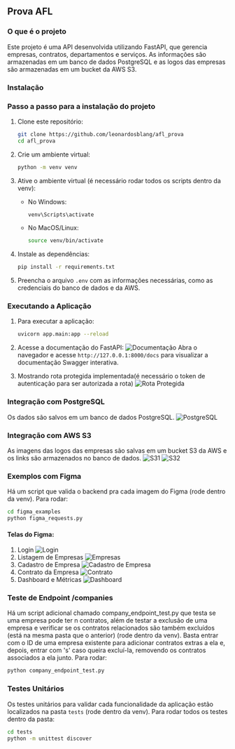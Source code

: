 ## Prova AFL

### O que é o projeto

Este projeto é uma API desenvolvida utilizando FastAPI, que gerencia empresas, contratos, departamentos e serviços. As informações são armazenadas em um banco de dados PostgreSQL e as logos das empresas são armazenadas em um bucket da AWS S3.

### Instalação

### Passo a passo para a instalação do projeto

1. Clone este repositório:
    ```sh
    git clone https://github.com/leonardosblang/afl_prova
    cd afl_prova
    ```

2. Crie um ambiente virtual:
    ```sh
    python -m venv venv
    ```

3. Ative o ambiente virtual (é necessário rodar todos os scripts dentro da venv):

    - No Windows:
        ```sh
        venv\Scripts\activate
        ```
    - No MacOS/Linux:
        ```sh
        source venv/bin/activate
        ```

4. Instale as dependências:
    ```sh
    pip install -r requirements.txt
    ```

5. Preencha o arquivo `.env` com as informações necessárias, como as credenciais do banco de dados e da AWS.

### Executando a Aplicação

1. Para executar a aplicação:
    ```sh
    uvicorn app.main:app --reload
    ```

2. Acesse a documentação do FastAPI:
    ![Documentação](images/docs.png)
    Abra o navegador e acesse `http://127.0.0.1:8000/docs` para visualizar a documentação Swagger interativa.

3. Mostrando rota protegida implementada(é necessário o token de autenticação para ser autorizada a rota)
    ![Rota Protegida](images/protected_route.png)

### Integração com PostgreSQL

Os dados são salvos em um banco de dados PostgreSQL.
![PostgreSQL](images/postgre.png)

### Integração com AWS S3

As imagens das logos das empresas são salvas em um bucket S3 da AWS e os links são armazenados no banco de dados.
![S31](images/s31.png) ![S32](images/s32.png)

### Exemplos com Figma

Há um script que valida o backend pra cada imagem do Figma (rode dentro da venv). Para rodar:
```sh
cd figma_examples
python figma_requests.py
```

#### Telas do Figma:
1. Login
    ![Login](images/figma_1.png)
2. Listagem de Empresas
    ![Empresas](images/figma_2.png)
3. Cadastro de Empresa
    ![Cadastro de Empresa](images/figma_3.png)
4. Contrato da Empresa
    ![Contrato](images/figma_4.png)
5. Dashboard e Métricas
    ![Dashboard](images/figma_5.png)

### Teste de Endpoint /companies

Há um script adicional chamado company_endpoint_test.py que testa se uma empresa pode ter n contratos, além de testar a exclusão de uma empresa e verificar se os contratos relacionados são também excluídos (está na mesma pasta que o anterior) (rode dentro da venv). Basta entrar com o ID de uma empresa existente para adicionar contratos extras a ela e, depois, entrar com 's' caso queira excluí-la, removendo os contratos associados a ela junto.
Para rodar:
```sh
python company_endpoint_test.py
```

### Testes Unitários

Os testes unitários para validar cada funcionalidade da aplicação estão localizados na pasta `tests` (rode dentro da venv). Para rodar todos os testes dentro da pasta:
```sh
cd tests
python -m unittest discover
```
